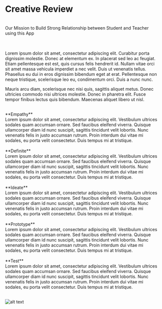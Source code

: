 # Creative Review


<br>
Our Mission to Build Strong Relationship between Student and Teacher using this App
<br>


<br>
<br>

Lorem ipsum dolor sit amet, consectetur adipiscing elit. Curabitur porta dignissim molestie. Donec at elementum ex. In placerat sed leo ac feugiat. Etiam pellentesque est est, quis cursus felis hendrerit id. Nullam vitae orci sit amet massa vehicula imperdiet a nec velit. Duis ut venenatis tellus. Phasellus eu dui in eros dignissim bibendum eget at erat. Pellentesque non neque tristique, scelerisque leo eu, condimentum orci. Duis a nunc nunc.

Mauris arcu diam, scelerisque nec nisi quis, sagittis aliquet metus. Donec ultricies commodo nisi ultrices molestie. Donec in pharetra elit. Fusce tempor finibus lectus quis bibendum. Maecenas aliquet libero ut nisl.


<br>
**Empathy** <br>
Lorem ipsum dolor sit amet, consectetur adipiscing elit. Vestibulum ultrices sodales quam accumsan ornare. Sed faucibus eleifend viverra. Quisque ullamcorper diam id nunc suscipit, sagittis tincidunt velit lobortis. Nunc venenatis felis in justo accumsan rutrum. Proin interdum dui vitae mi sodales, eu porta velit consectetur. Duis tempus mi at tristique.
<br>
<br>
**Definite** <br>
Lorem ipsum dolor sit amet, consectetur adipiscing elit. Vestibulum ultrices sodales quam accumsan ornare. Sed faucibus eleifend viverra. Quisque ullamcorper diam id nunc suscipit, sagittis tincidunt velit lobortis. Nunc venenatis felis in justo accumsan rutrum. Proin interdum dui vitae mi sodales, eu porta velit consectetur. Duis tempus mi at tristique.
<br>
<br>
**Ideate** <br>
Lorem ipsum dolor sit amet, consectetur adipiscing elit. Vestibulum ultrices sodales quam accumsan ornare. Sed faucibus eleifend viverra. Quisque ullamcorper diam id nunc suscipit, sagittis tincidunt velit lobortis. Nunc venenatis felis in justo accumsan rutrum. Proin interdum dui vitae mi sodales, eu porta velit consectetur. Duis tempus mi at tristique.
<br>
<br>
**Prototype** <br>
Lorem ipsum dolor sit amet, consectetur adipiscing elit. Vestibulum ultrices sodales quam accumsan ornare. Sed faucibus eleifend viverra. Quisque ullamcorper diam id nunc suscipit, sagittis tincidunt velit lobortis. Nunc venenatis felis in justo accumsan rutrum. Proin interdum dui vitae mi sodales, eu porta velit consectetur. Duis tempus mi at tristique.
<br>
<br>
**Test** <br>
Lorem ipsum dolor sit amet, consectetur adipiscing elit. Vestibulum ultrices sodales quam accumsan ornare. Sed faucibus eleifend viverra. Quisque ullamcorper diam id nunc suscipit, sagittis tincidunt velit lobortis. Nunc venenatis felis in justo accumsan rutrum. Proin interdum dui vitae mi sodales, eu porta velit consectetur. Duis tempus mi at tristique.
<br>
<br>


![alt text](https://github.com/balaji-sivasakthi/Creative_Review/blob/master/app/src/main/res/drawable/bg.png?raw=true)




